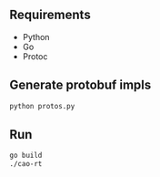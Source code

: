 ## Requirements

- Python
- Go
- Protoc

## Generate protobuf impls

```sh
python protos.py
```

## Run

```sh
go build
./cao-rt
```
